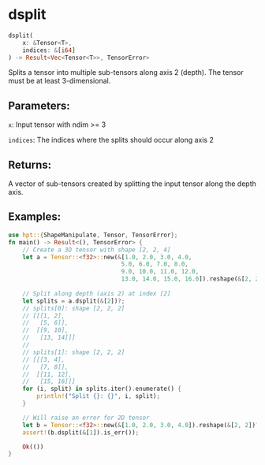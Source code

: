 # dsplit
```rust
dsplit(
    x: &Tensor<T>,
    indices: &[i64]
) -> Result<Vec<Tensor<T>>, TensorError>
```
Splits a tensor into multiple sub-tensors along axis 2 (depth). The tensor must be at least 3-dimensional.

## Parameters:
`x`: Input tensor with ndim >= 3

`indices`: The indices where the splits should occur along axis 2

## Returns:
A vector of sub-tensors created by splitting the input tensor along the depth axis.

## Examples:
```rust
use hpt::{ShapeManipulate, Tensor, TensorError};
fn main() -> Result<(), TensorError> {
    // Create a 3D tensor with shape [2, 2, 4]
    let a = Tensor::<f32>::new(&[1.0, 2.0, 3.0, 4.0,
                                5.0, 6.0, 7.0, 8.0,
                                9.0, 10.0, 11.0, 12.0,
                                13.0, 14.0, 15.0, 16.0]).reshape(&[2, 2, 4])?;
    
    // Split along depth (axis 2) at index [2]
    let splits = a.dsplit(&[2])?;
    // splits[0]: shape [2, 2, 2]
    // [[[1, 2],
    //   [5, 6]],
    //  [[9, 10],
    //   [13, 14]]]
    //
    // splits[1]: shape [2, 2, 2]
    // [[[3, 4],
    //   [7, 8]],
    //  [[11, 12],
    //   [15, 16]]]
    for (i, split) in splits.iter().enumerate() {
        println!("Split {}: {}", i, split);
    }

    // Will raise an error for 2D tensor
    let b = Tensor::<f32>::new(&[1.0, 2.0, 3.0, 4.0]).reshape(&[2, 2])?;
    assert!(b.dsplit(&[1]).is_err());

    Ok(())
}
```